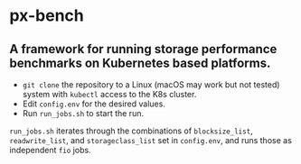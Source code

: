 # px-bench

## A framework for running storage performance benchmarks on Kubernetes based platforms. 

* `git clone` the repository to a Linux (macOS may work but not tested) system with `kubectl` access to the K8s cluster.
* Edit `config.env` for the desired values.
* Run `run_jobs.sh` to start the run.

`run_jobs.sh` iterates through the combinations of `blocksize_list`, `readwrite_list`, and `storageclass_list` set in `config.env`, and runs those as independent `fio` jobs.
